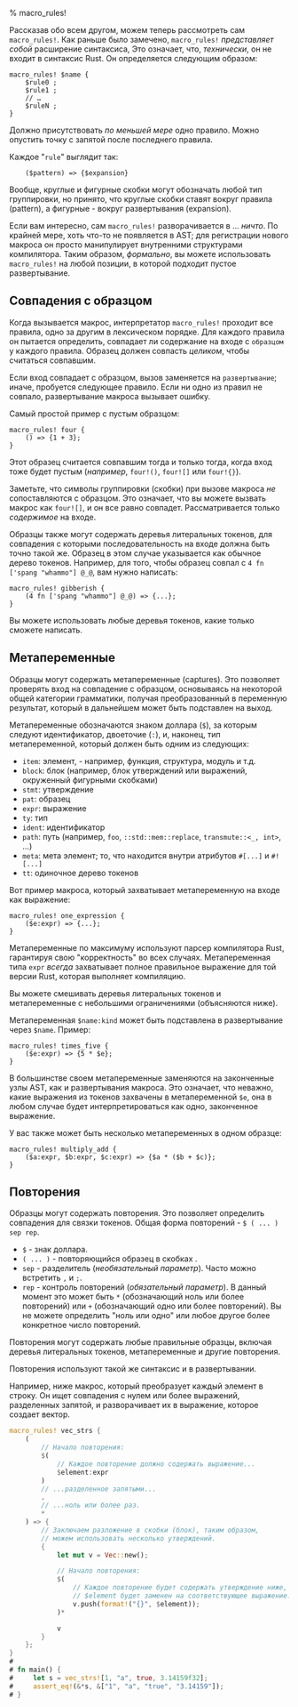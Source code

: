 % macro_rules!

Рассказав обо всем другом, можем теперь рассмотреть сам  `macro_rules!`. Как
раньше было замечено, `macro_rules!` *представляет собой* расширение синтаксисa,
Это означает, что, *технически*, он не входит в синтаксис Rust. Он определяется
следующим образом:

```ignore
macro_rules! $name {
    $rule0 ;
    $rule1 ;
    // …
    $ruleN ;
}
```

Должно присутствовать *по меньшей мере* одно правило. Можно опустить точку с
запятой после последнего правила.

Каждое "`rule`" выглядит так:

```ignore
    ($pattern) => {$expansion}
```

Вообще, круглые и фигурные скобки могут обозначать любой тип группировки, но
принято, что круглые скобки ставят вокруг правила (pattern), а фигурные - вокруг
развертывания (expansion).

Если вам интересно, сам  `macro_rules!` разворачивается в ... *ничто*. По
крайней мере, хоть что-то не появляется в AST; для регистрации нового макроса он
просто манипулирует внутренними структурами компилятора. Таким образом,
*формально*, вы можете использовать `macro_rules!` на любой позиции, в которой
подходит пустое развертывание.

## Совпадения с образцом

Когда вызывается макрос, интерпретатор `macro_rules!` проходит все правила, одно
за другим в лексическом порядке. Для каждого правила он пытается определить,
совпадает ли содержание на входе с `образцом` у каждого правила. Образец должен
совпасть *целиком*, чтобы считаться совпавшим.

Если вход совпадает с образцом, вызов заменяется на `развертывание`; иначе,
пробуется следующее правило. Если ни одно из правил не совпало, развертывание
макроса вызывает ошибку.

Самый простой пример с пустым образцом:

```ignore
macro_rules! four {
    () => {1 + 3};
}
```

Этот образец считается совпавшим тогда и только тогда, когда вход тоже будет
пустым (*например*, `four!()`, `four![]` или `four!{}`).

Заметьте, что символы группировки (скобки) при вызове макроса *не*
сопоставляются с образцом. Это означает, что вы можете вызвать макрос как
`four![]`, и он все равно совпадет. Рассматривается только *содержимое* на
входе.

Образцы также могут содержать деревья литеральных токенов, для совпадения с
которыми последовательность на входе должна быть точно такой же. Образец в этом
случае указывается как обычное дерево токенов. Например, для того, чтобы образец
совпал с `4 fn ['spang "whammo"] @_@`, вам нужно написать:

```ignore
macro_rules! gibberish {
    (4 fn ['spang "whammo"] @_@) => {...};
}
```

Вы можете использовать любые деревья токенов, какие только сможете написать.

## Метапеременные

Образцы могут содержать метапеременные (captures). Это позволяет проверять вход
на совпадение с образцом, основываясь на некоторой общей категории грамматики,
получая преобразованный в переменную результат, который в дальнейшем может быть
подставлен на выход.

Метапеременные обозначаются знаком доллара (`$`), за которым следуют
идентификатор, двоеточие (`:`), и, наконец, тип метапеременной, который должен
быть одним из следующих:

* `item`: элемент, - например, функция, структура, модуль и т.д.
* `block`: блок (например, блок утверждений или выражений, окруженный фигурными 
скобками)
* `stmt`: утверждение
* `pat`: образец
* `expr`: выражение
* `ty`: тип
* `ident`: идентификатор
* `path`: путь (например, `foo`, `::std::mem::replace`, `transmute::<_, int>`, …)
* `meta`: мета элемент; то, что находится внутри атрибутов `#[...]` и `#![...]` 
* `tt`: одиночное дерево токенов

Вот пример макроса, который захватывает метапеременную на входе как выражение:

```ignore
macro_rules! one_expression {
    ($e:expr) => {...};
}
```

Метапеременные по максимуму используют парсер компилятора Rust, гарантируя свою
"корректность" во всех случаях. Метапеременная типа `expr` *всегда* захватывает
полное правильное выражение для той версии Rust, которая выполняет компиляцию.

Вы можете смешивать деревья литеральных токенов и метапеременные с небольшими
ограничениями (объясняются ниже).

Метапеременная `$name:kind` может быть подставлена в развертывание через
`$name`. Пример:

```ignore
macro_rules! times_five {
    ($e:expr) => {5 * $e};
}
```

В большинстве своем метапеременные заменяются на законченные узлы AST, как и
развертывания макроса. Это означает, что неважно, какие выражения из токенов
захвачены в метапеременной `$e`, она в любом случае будет интерпретироваться как
одно, законченное выражение.

У вас также может быть несколько метапеременных в одном образце:

```ignore
macro_rules! multiply_add {
    ($a:expr, $b:expr, $c:expr) => {$a * ($b + $c)};
}
```

## Повторения

Образцы могут содержать повторения. Это позволяет определить совпадения для
связки токенов. Общая форма повторений - `$ ( ... ) sep rep`.

* `$` - знак доллара.
* `( ... )` - повторяющийся образец в скобках .
* `sep` - разделитель (*необязательный параметр*).  Часто можно встретить `,` и
`;`.
* `rep` - контроль повторений (*обязательный параметр*). В данный момент это 
может быть `*` (обозначающий ноль или более повторений) или `+` (обозначающий 
одно или более повторений). Вы не можете определить "ноль или одно" или любое 
другое более конкретное число повторений.

Повторения могут содержать любые правильные образцы, включая деревья литеральных
токенов, метапеременные и другие повторения.

Повторения используют такой же синтаксис и в развертывании.

Например, ниже макрос, который преобразует каждый элемент в строку. Он ищет
совпадения с нулем или более выражений, разделенных запятой, и разворачивает их
в выражение, которое создает вектор.

```rust
macro_rules! vec_strs {
    (
        // Начало повторения:
        $(
            // Каждое повторение должно содержать выражение...
            $element:expr
        )
        // ...разделенное запятыми...
        ,
        // ...ноль или более раз.
        *
    ) => {
        // Заключаем разложение в скобки (блок), таким образом, 
        // можем использовать несколько утверждений.
        {
            let mut v = Vec::new();

            // Начало повторения:
            $(
                // Каждое повторение будет содержать утверждение ниже, в котором
                // $element будет заменен на соответствующее выражение.
                v.push(format!("{}", $element));
            )*

            v
        }
    };
}
# 
# fn main() {
#     let s = vec_strs![1, "a", true, 3.14159f32];
#     assert_eq!(&*s, &["1", "a", "true", "3.14159"]);
# }
```
